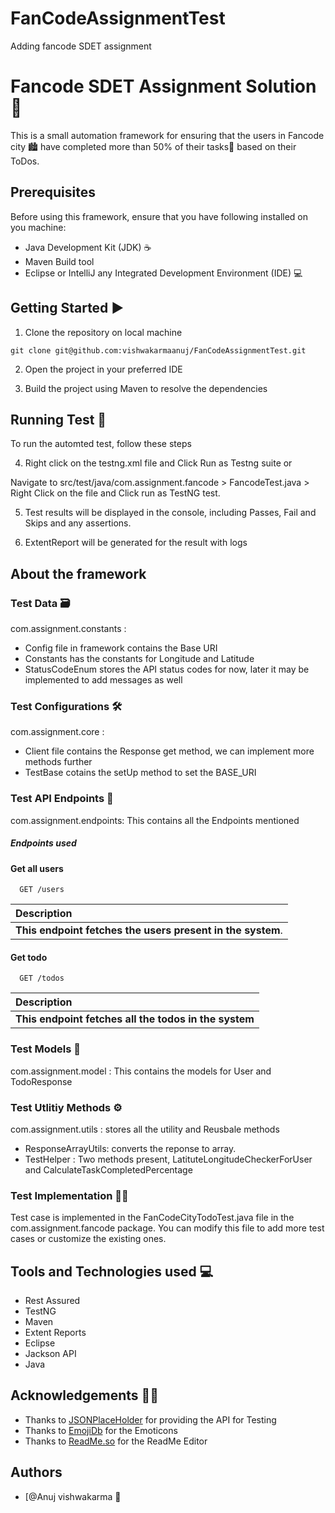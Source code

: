 # FanCodeAssignmentTest
Adding fancode SDET assignment



# Fancode SDET Assignment Solution 📒

This is a small automation framework for ensuring that the users in Fancode city 🏙️ have completed more than 50% of their tasks📜 based on their ToDos.

## Prerequisites
Before using this framework, ensure that you have following installed on you machine:

* Java Development Kit (JDK) ☕
* Maven Build tool
* Eclipse or IntelliJ any Integrated Development Environment (IDE) 💻

## Getting Started ▶️


1. Clone the repository on local machine
  ```console
git clone git@github.com:vishwakarmaanuj/FanCodeAssignmentTest.git
```
2. Open the project in your preferred IDE

3. Build the project using Maven to resolve the dependencies

## Running Test 🏃
To run the automted test, follow these steps

4. Right click on the testng.xml file and Click Run as Testng suite or

Navigate to src/test/java/com.assignment.fancode > FancodeTest.java > Right Click on the file and Click run as TestNG test.

5. Test results will be displayed in the console, including Passes, Fail and Skips and any assertions.

6. ExtentReport will be generated for the result with logs 

## About the framework
### Test Data 🗃️
  com.assignment.constants :
  * Config file in framework contains the Base URI
  * Constants has the constants for Longitude and Latitude
  * StatusCodeEnum stores the API status codes for now, later it may be implemented to add messages as well
 
### Test Configurations 🛠️
 com.assignment.core :
  * Client file contains the Response get method, we can implement more methods further
  * TestBase cotains the setUp method to set the BASE_URI

### Test API Endpoints 🔗
 com.assignment.endpoints: This contains all the Endpoints mentioned

##### Endpoints used

#### Get all users

```https://jsonplaceholder.typicode.com
  GET /users
```

| Description                |
| :------------------------- |
| **This endpoint fetches the users present in the system**.  |

#### Get todo

```https://jsonplaceholder.typicode.com
  GET /todos
```

| Description                       |
| :-------------------------------- |
 **This endpoint fetches all the todos in the system** |

### Test Models 🧪
com.assignment.model : This contains the models for User and TodoResponse

### Test Utlitiy Methods ⚙️
com.assignment.utils : stores all the utility and Reusbale methods
*  ResponseArrayUtils: converts the reponse to array.
*  TestHelper : Two methods present, LatituteLongitudeCheckerForUser and CalculateTaskCompletedPercentage

### Test Implementation ✍🏻
Test case is implemented in the FanCodeCityTodoTest.java file in the com.assignment.fancode package. You can modify this file to add more test cases or customize the existing ones.


## Tools and Technologies used 💻
* Rest Assured
* TestNG
* Maven
* Extent Reports
* Eclipse
* Jackson API
* Java


## Acknowledgements 🤝🏻

 - Thanks to [JSONPlaceHolder](https://jsonplaceholder.typicode.com/) for providing the API for Testing
 - Thanks to [EmojiDb](https://emojidb.org/getting-started-emojis?user_typed_query=1&utm_source=user_search/) for the Emoticons
 - Thanks to [ReadMe.so](https://readme.so/editor) for the ReadMe Editor


## Authors

- [@Anuj vishwakarma 🧙

